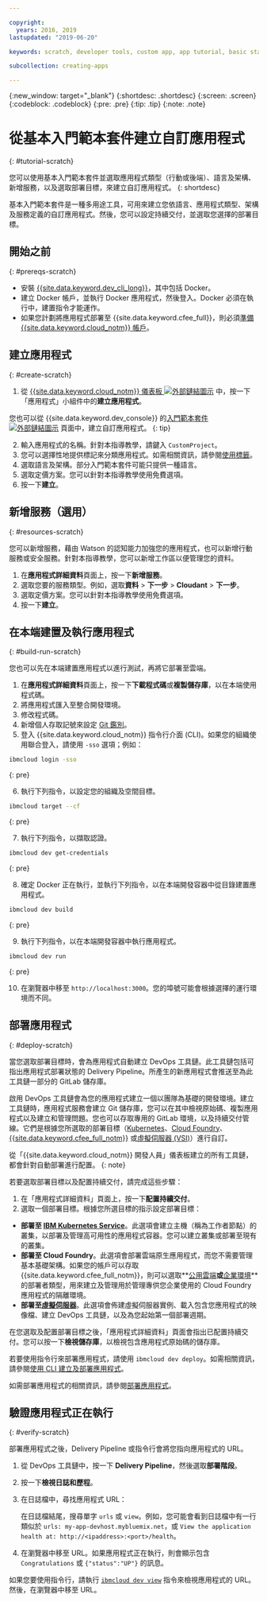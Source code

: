 ```yaml
---

copyright:
  years: 2016, 2019
lastupdated: "2019-06-20"

keywords: scratch, developer tools, custom app, app tutorial, basic starter kit, language, backend, mobile

subcollection: creating-apps

---
```


{:new_window: target="_blank"}
{:shortdesc: .shortdesc}
{:screen: .screen}
{:codeblock: .codeblock}
{:pre: .pre}
{:tip: .tip}
{:note: .note}

# 從基本入門範本套件建立自訂應用程式
{: #tutorial-scratch}

您可以使用基本入門範本套件並選取應用程式類型（行動或後端）、語言及架構、新增服務，以及選取部署目標，來建立自訂應用程式。
{: shortdesc}

基本入門範本套件是一種多用途工具，可用來建立您依語言、應用程式類型、架構及服務定義的自訂應用程式。然後，您可以設定持續交付，並選取您選擇的部署目標。

## 開始之前
{: #prereqs-scratch}

* 安裝 [{{site.data.keyword.dev_cli_long}}](/docs/cli?topic=cloud-cli-getting-started)，其中包括 Docker。 
* 建立 Docker 帳戶，並執行 Docker 應用程式，然後登入。Docker 必須在執行中，建置指令才能運作。
* 如果您計劃將應用程式部署至 {{site.data.keyword.cfee_full}}，則必須[準備 {{site.data.keyword.cloud_notm}} 帳戶](/docs/cloud-foundry?topic=cloud-foundry-prepare)。

## 建立應用程式
{: #create-scratch}

1. 從 [{{site.data.keyword.cloud_notm}} 儀表板 ![外部鏈結圖示](../../icons/launch-glyph.svg "外部鏈結圖示")](https://{DomainName}) 中，按一下「應用程式」小組件中的**建立應用程式**。

  您也可以從 {{site.data.keyword.dev_console}} 的[入門範本套件 ![外部鏈結圖示](../../icons/launch-glyph.svg "外部鏈結圖示")](https://{DomainName}/developer/appservice/starter-kits) 頁面中，建立自訂應用程式。
  {: tip}

2. 輸入應用程式的名稱。針對本指導教學，請鍵入 `CustomProject`。
3. 您可以選擇性地提供標記來分類應用程式。如需相關資訊，請參閱[使用標籤](/docs/resources?topic=resources-tag)。
4. 選取語言及架構。部分入門範本套件可能只提供一種語言。
5. 選取定價方案。您可以針對本指導教學使用免費選項。
6. 按一下**建立**。

## 新增服務（選用）
{: #resources-scratch}

您可以新增服務，藉由 Watson 的認知能力加強您的應用程式，也可以新增行動服務或安全服務。針對本指導教學，您可以新增工作區以便管理您的資料。

1. 在**應用程式詳細資料**頁面上，按一下**新增服務**。
2. 選取您要的服務類型。例如，選取**資料** > **下一步** > **Cloudant** > **下一步**。
3. 選取定價方案。您可以針對本指導教學使用免費選項。
4. 按一下**建立**。

## 在本端建置及執行應用程式
{: #build-run-scratch}

您也可以先在本端建置應用程式以進行測試，再將它部署至雲端。

1. 在**應用程式詳細資料**頁面上，按一下**下載程式碼**或**複製儲存庫**，以在本端使用程式碼。
2. 將應用程式匯入至整合開發環境。
3. 修改程式碼。
4. 新增個人存取記號來設定 [Git 鑑別](/docs/services/ContinuousDelivery?topic=ContinuousDelivery-git_working#git_authentication)。
5. 登入 {{site.data.keyword.cloud_notm}} 指令行介面 (CLI)。如果您的組織使用聯合登入，請使用 `-sso` 選項；例如：

  ```bash
  ibmcloud login -sso
  ```
  {: pre}

6. 執行下列指令，以設定您的組織及空間目標。

  ```bash
  ibmcloud target --cf
  ```
  {: pre}

7. 執行下列指令，以擷取認證。

  ```bash
  ibmcloud dev get-credentials
  ```
  {: pre}

8. 確定 Docker 正在執行，並執行下列指令，以在本端開發容器中從目錄建置應用程式。

  ```bash
  ibmcloud dev build
  ```
  {: pre}

9. 執行下列指令，以在本端開發容器中執行應用程式。

  ```bash
  ibmcloud dev run
  ```
  {: pre}

10. 在瀏覽器中移至 `http://localhost:3000`。您的埠號可能會根據選擇的運行環境而不同。

## 部署應用程式
{: #deploy-scratch}

當您選取部署目標時，會為應用程式自動建立 DevOps 工具鏈。此工具鏈包括可指出應用程式部署狀態的 Delivery Pipeline。所產生的新應用程式會推送至為此工具鏈一部分的 GitLab 儲存庫。

啟用 DevOps 工具鏈會為您的應用程式建立一個以團隊為基礎的開發環境。建立工具鏈時，應用程式服務會建立 Git 儲存庫，您可以在其中檢視原始碼、複製應用程式以及建立和管理問題。您也可以存取專用的 GitLab 環境，以及持續交付管線。它們是根據您所選取的部署目標（[Kubernetes](/docs/containers?topic=containers-getting-started)、[Cloud Foundry](/docs/cloud-foundry-public?topic=cloud-foundry-public-about-cf)、[{{site.data.keyword.cfee_full_notm}}](/docs/cloud-foundry?topic=cloud-foundry-about) 或[虛擬伺服器 (VSI)](/docs/vsi?topic=virtual-servers-getting-started-tutorial)）進行自訂。

從「{{site.data.keyword.cloud_notm}} 開發人員」儀表板建立的所有工具鏈，都會針對自動部署進行配置。
{: note}

若要選取部署目標以及配置持續交付，請完成這些步驟：

1. 在「應用程式詳細資料」頁面上，按一下**配置持續交付**。
2. 選取一個部署目標。根據您所選目標的指示設定部署目標：
  * **部署至 [IBM Kubernetes Service](/docs/containers?topic=containers-app)**。此選項會建立主機（稱為工作者節點）的叢集，以部署及管理高可用性的應用程式容器。您可以建立叢集或部署至現有的叢集。
  * **部署至 Cloud Foundry**。此選項會部署雲端原生應用程式，而您不需要管理基本基礎架構。如果您的帳戶可以存取 {{site.data.keyword.cfee_full_notm}}，則可以選取**[公用雲端](/docs/cloud-foundry-public?topic=cloud-foundry-public-deployingapps)**或**[企業環境](/docs/cloud-foundry?topic=cloud-foundry-deploy_apps)**的部署者類型，用來建立及管理用於管理專供您企業使用的 Cloud Foundry 應用程式的隔離環境。
  * **部署至[虛擬伺服器](/docs/vsi?topic=virtual-servers-deploying-to-a-virtual-server)**。此選項會佈建虛擬伺服器實例、載入包含您應用程式的映像檔、建立 DevOps 工具鏈，以及為您起始第一個部署週期。

在您選取及配置部署目標之後，「應用程式詳細資料」頁面會指出已配置持續交付。您可以按一下**檢視儲存庫**，以檢視包含應用程式原始碼的儲存庫。

若要使用指令行來部署應用程式，請使用 `ibmcloud dev deploy`。如需相關資訊，請參閱[使用 CLI 建立及部署應用程式](/docs/apps?topic=creating-apps-create-deploy-app-cli)。

如需部署應用程式的相關資訊，請參閱[部署應用程式](/docs/apps?topic=creating-apps-deploying-apps)。

## 驗證應用程式正在執行
{: #verify-scratch}

部署應用程式之後，Delivery Pipeline 或指令行會將您指向應用程式的 URL。

1. 從 DevOps 工具鏈中，按一下 **Delivery Pipeline**，然後選取**部署階段**。
2. 按一下**檢視日誌和歷程**。
3. 在日誌檔中，尋找應用程式 URL：

   在日誌檔結尾，搜尋單字 `urls` 或 `view`。例如，您可能會看到日誌檔中有一行類似於 `urls: my-app-devhost.mybluemix.net`，或 `View the application health at: http://<ipaddress>:<port>/health`。

4. 在瀏覽器中移至 URL。如果應用程式正在執行，則會顯示包含 `Congratulations` 或 `{"status":"UP"}` 的訊息。

如果您要使用指令行，請執行 [`ibmcloud dev view`](/docs/cli/idt?topic=cloud-cli-idt-cli#view) 指令來檢視應用程式的 URL。然後，在瀏覽器中移至 URL。

